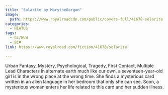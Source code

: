 ```yaml
---
title: "Solarite by MarytheGorgon"
image:
  path: https://www.royalroadcdn.com/public/covers-full/41678-solarite.jpg
categories:
  - HIATUS
tags:
  - GL/WLW
  - Bi♥
link: https://www.royalroad.com/fiction/41678/solarite

---
```

Urban Fantasy, Mystery, Psychological, Tragedy, First Contact, Multiple Lead Characters
In alternate earth much like our own, a seventeen-year-old girl is in the wrong place at the wrong time. She finds a mysterious card written in an alien language in her bedroom that only she can see. Soon, a mysterious woman enters her life related to this card and her sudden illness.


